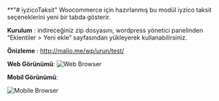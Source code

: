 **"# iyzicoTaksit" 
Woocommerce için hazırlanmış bu modül iyzico taksit seçeneklerini yeni bir tabda gösterir.

**Kurulum** : indireceğiniz zip dosyasını, wordpress yönetici panelinden “Eklentiler > Yeni ekle” sayfasından yükleyerek kullanabilirsiniz.

**Önizleme** : http://malio.me/wp/urun/test/

**Web Görünümü**:
![Web Browser](https://i.imgur.com/j6xodop.png)

**Mobil Görünümü**:

![Mobile Browser](https://i.imgur.com/IG50CCx.jpg) 
